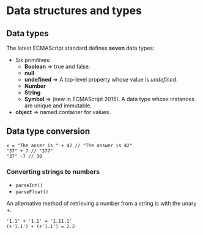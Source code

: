 # Data structures and types
## Data types
The latest ECMAScript standard defines **seven** data types:

- Six primitives:
  - **Boolean** => true and false.
  - **null**
  - **undefined** => A top-level property whose value is *undefined*.
  - **Number**
  - **String**
  - **Symbol** => (new in ECMAScript 2015). A data type whose instances are unique and immutable.
- **object** => named container for values.

## Data type conversion
```
x = "The anser is " + 42 // "The answer is 42"
"37" + 7 // "377"
"37" -7 // 30
```
### Converting strings to numbers
- `parseInt()`
- `parseFloat()`

An alternative method of retrieving a number from a string is with the unary +.
```
'1.1' + '1.1' = '1.11.1'
(+'1.1') + (+'1.1') = 2.2
```

